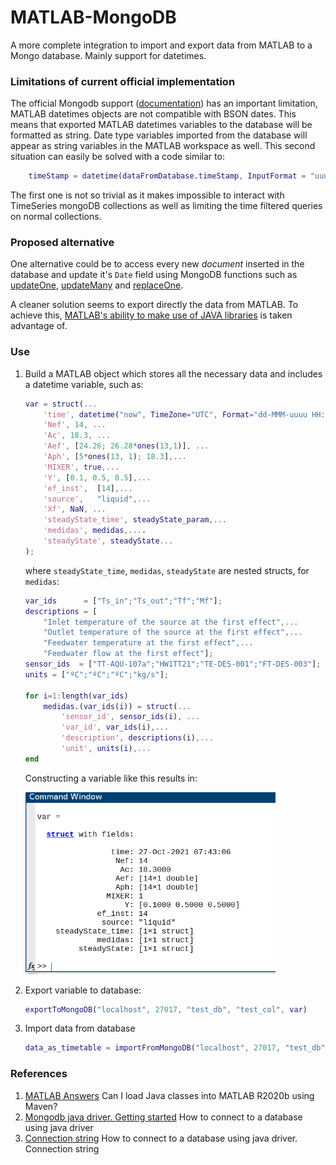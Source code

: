 # MATLAB-MongoDB
A more complete integration to import and export data from MATLAB to a Mongo database. Mainly support for datetimes.

### Limitations of current official implementation
The official Mongodb support ([documentation](https://www.mathworks.com/help/database/ug/import-and-export-matlab-objects-using-mongodb.html)) has an important limitation, MATLAB datetimes objects are not compatible with BSON dates. This means that exported MATLAB datetimes variables to the database will be formatted as string. Date type variables imported from the database will appear as string variables in the MATLAB workspace as well. This second situation can easily be solved with a code similar to:
```MATLAB
    timeStamp = datetime(dataFromDatabase.timeStamp, InputFormat = "uuuu-MM-dd'T'HH:mm:ss.SSS'Z'", Timezone  );
```
The first one is not so trivial as it makes impossible to interact with TimeSeries mongoDB collections as well as limiting the time filtered queries on normal collections.

### Proposed alternative
One alternative could be to access every new *document* inserted in the database and update it's `Date` field using MongoDB functions such as [updateOne](https://docs.mongodb.com/manual/reference/method/db.collection.updateOne/#mongodb-method-db.collection.updateOne), [updateMany](https://docs.mongodb.com/manual/reference/method/db.collection.updateMany/#mongodb-method-db.collection.updateMany) and [replaceOne](https://docs.mongodb.com/manual/reference/method/db.collection.replaceOne/#mongodb-method-db.collection.replaceOne). 

A cleaner solution seems to export directly the data from MATLAB. To achieve this, [MATLAB's ability to make use of JAVA libraries](https://www.mathworks.com/help/matlab/matlab-engine-api-for-java.html) is taken advantage of.  
### Use
1. Build a MATLAB object which stores all the necessary data and includes a datetime variable, such as: 
    ```MATLAB
    var = struct(...
        'time', datetime("now", TimeZone="UTC", Format="dd-MMM-uuuu HH:mm:ss"); ,...
        'Nef', 14, ...
        'Ac', 18.3, ...
        'Aef', [24.26; 26.28*ones(13,1)], ...
        'Aph', [5*ones(13, 1); 18.3],...
        'MIXER', true,...
        'Y', [0.1, 0.5, 0.5],...
        'ef_inst',  [14],...
        'source',   "liquid",...
        'Xf', NaN, ...
        'steadyState_time', steadyState_param,...
        'medidas', medidas,....
        'steadyState', steadyState...
    );
    ```
    where `steadyState_time`, `medidas`, `steadyState` are nested structs, for `medidas`:
    ```MATLAB
    var_ids      = ["Ts_in";"Ts_out";"Tf";"Mf"];
    descriptions = [
        "Inlet temperature of the source at the first effect",...
        "Outlet temperature of the source at the first effect",...
        "Feedwater temperature at the first effect",...
        "Feedwater flow at the first effect"];
    sensor_ids  = ["TT-AQU-107a";"HW1TT21";"TE-DES-001";"FT-DES-003"];
    units = ["ºC";"ºC";"ºC";"kg/s"];

    for i=1:length(var_ids)
        medidas.(var_ids(i)) = struct(...
            'sensor_id', sensor_ids(i), ...
            'var_id', var_ids(i),...
            'description', descriptions(i),...
            'unit', units(i),...
    end
    ```
    Constructing a variable like this results in:

    <img src=".screenshot.png" width="400"/>

2. Export variable to database:
    ```MATLAB
    exportToMongoDB("localhost", 27017, "test_db", "test_col", var)
    ```
3. Import data from database
    ```MATLAB
    data_as_timetable = importFromMongoDB("localhost", 27017, "test_db", "test_col"); 
    ```

### References
1. [MATLAB Answers](https://www.mathworks.com/matlabcentral/answers/713843-can-i-load-java-classes-into-matlab-r2020b-using-maven) Can I load Java classes into MATLAB R2020b using Maven? 
2. [Mongodb java driver. Getting started](https://mongodb.github.io/mongo-java-driver/4.1/driver/getting-started/quick-start/) How to connect to a database using java driver
3. [Connection string](https://docs.mongodb.com/manual/reference/connection-string/) How to connect to a database using java driver. Connection string
